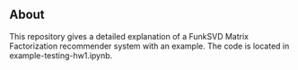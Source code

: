 ## About
This repository gives a detailed explanation of a FunkSVD Matrix Factorization recommender system with an example. The code is located in example-testing-hw1.ipynb. 

